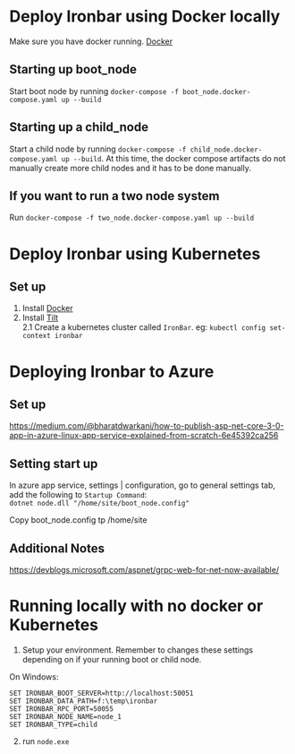# Deploy Ironbar using Docker locally

Make sure you have docker running. [Docker](https://www.docker.com/products/docker-desktop/)    

## Starting up boot_node  

Start boot node by running `docker-compose -f boot_node.docker-compose.yaml up --build`  

## Starting up a child_node
Start a child node  by running `docker-compose -f child_node.docker-compose.yaml up --build`.  At this time, the docker compose artifacts do not manually
create more child nodes and it has to be done manually.    

## If you want to run a two node system
Run `docker-compose -f two_node.docker-compose.yaml up --build`    



# Deploy Ironbar using Kubernetes

## Set up
1. Install [Docker](https://www.docker.com/products/docker-desktop/)  
2. Install [Tilt](https://docs.tilt.dev/install.html)  
2.1 Create a kubernetes cluster called `IronBar`.  eg: `kubectl config set-context ironbar`



# Deploying Ironbar to Azure

## Set up
https://medium.com/@bharatdwarkani/how-to-publish-asp-net-core-3-0-app-in-azure-linux-app-service-explained-from-scratch-6e45392ca256

## Setting start up
In azure app service, settings | configuration, go to general settings tab, add the following to `Startup Command`:  
`dotnet node.dll "/home/site/boot_node.config"`
 
Copy boot_node.config tp /home/site 
 
## Additional Notes
https://devblogs.microsoft.com/aspnet/grpc-web-for-net-now-available/

# Running locally with no docker or Kubernetes

1. Setup your environment.  Remember to changes these settings depending on if your running boot or child node. 

On Windows:  
```
SET IRONBAR_BOOT_SERVER=http://localhost:50051
SET IRONBAR_DATA_PATH=f:\temp\ironbar
SET IRONBAR_RPC_PORT=50055
SET IRONBAR_NODE_NAME=node_1
SET IRONBAR_TYPE=child
```
2. run `node.exe`

